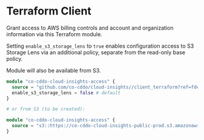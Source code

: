 # Terraform Client

Grant access to AWS billing controls and account and organization information via this Terraform module.

Setting `enable_s3_storage_lens` to `true` enables configuration access to S3 Storage Lens via an additional policy, separate from the read-only base policy.

Module will also be available from S3.

``` tf
module "co-cddo-cloud-insights-access" {
  source = "github.com/co-cddo/cloud-insights//client_terraform?ref=fded14d86d1fa970959cc51744d5a7dfc0e760eb"
  enable_s3_storage_lens = false # default
}

# or from S3 (to be created):

module "co-cddo-cloud-insights-access" {
  source = "s3::https://co-cddo-cloud-insights-public-prod.s3.amazonaws.com/client_cloudformation/client_terraform_0_1.zip"
}

```
